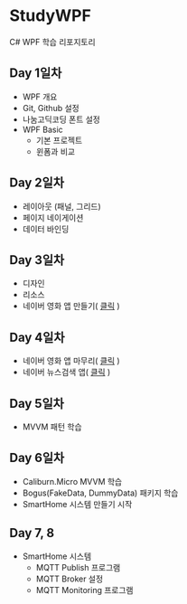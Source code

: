 # StudyWPF
C# WPF 학습 리포지토리

## Day 1일차
- WPF 개요
- Git, Github 설정
- 나눔고딕코딩 폰트 설정
- WPF Basic
  - 기본 프로젝트
  - 윈폼과 비교

## Day 2일차
- 레이아웃 (패널, 그리드)
- 페이지 네이게이션
- 데이터 바인딩

## Day 3일차
- 디자인
- 리소스
- 네이버 영화 앱 만들기( [클릭](https://github.com/lmrang/StudyWPF/tree/main/portfolio) )

## Day 4일차
- 네이버 영화 앱 마무리( [클릭](https://github.com/lmrang/StudyWPF/tree/main/portfolio) )
- 네이버 뉴스검색 앱( [클릭](https://github.com/lmrang/StudyWPF/tree/main/portfolio#naver-%EB%89%B4%EC%8A%A4%EA%B2%80%EC%83%89) )

## Day 5일차
- MVVM 패턴 학습

## Day 6일차
- Caliburn.Micro MVVM 학습
- Bogus(FakeData, DummyData) 패키지 학습
- SmartHome 시스템 만들기 시작

## Day 7, 8
- SmartHome 시스템 
  - MQTT Publish 프로그램
  - MQTT Broker 설정
  - MQTT Monitoring 프로그램
